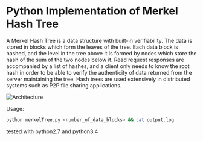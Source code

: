 # Python Implementation of Merkel Hash Tree

A Merkel Hash Tree is a data structure with built-in verifiability. The data is stored in blocks which form the leaves of the tree. Each data block is hashed, and the level in the tree above it is formed by nodes which store the hash of the sum of the two nodes below it. Read request responses are accompanied by a list of hashes, and a client only needs to know the root hash in order to be able to verify the authenticity of data returned from the server maintaining the tree. Hash trees are used extensively in distributed systems such as P2P file sharing applications.

![Architecture](https://upload.wikimedia.org/wikipedia/commons/thumb/9/95/Hash_Tree.svg/1200px-Hash_Tree.svg.png)

Usage:
```bash
python merkelTree.py <number_of_data_blocks> && cat output.log
```

tested with python2.7 and python3.4
